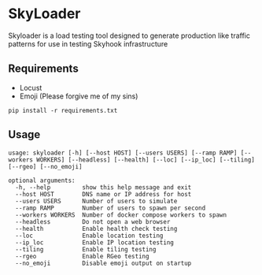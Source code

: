 # SkyLoader

Skyloader is a load testing tool designed to generate production like traffic patterns for use in testing Skyhook infrastructure

## Requirements 

- Locust
- Emoji (Please forgive me of my sins)

`pip install -r requirements.txt`

## Usage
```
usage: skyloader [-h] [--host HOST] [--users USERS] [--ramp RAMP] [--workers WORKERS] [--headless] [--health] [--loc] [--ip_loc] [--tiling] [--rgeo] [--no_emoji]

optional arguments:
  -h, --help         show this help message and exit
  --host HOST        DNS name or IP address for host
  --users USERS      Number of users to simulate
  --ramp RAMP        Number of users to spawn per second
  --workers WORKERS  Number of docker compose workers to spawn
  --headless         Do not open a web browser
  --health           Enable health check testing
  --loc              Enable location testing
  --ip_loc           Enable IP location testing
  --tiling           Enable tiling testing
  --rgeo             Enable RGeo testing
  --no_emoji         Disable emoji output on startup
```
